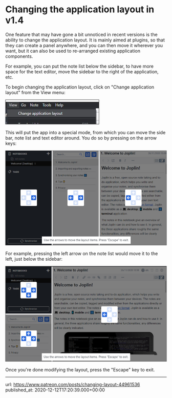 # Changing the application layout in v1.4

One feature that may have gone a bit unnoticed in recent versions is the ability to change the application layout. It is mainly aimed at plugins, so that they can create a panel anywhere, and you can then move it wherever you want, but it can also be used to re-arranged existing application components.

For example, you can put the note list below the sidebar, to have more space for the text editor, move the sidebar to the right of the application, etc.

To begin changing the application layout, click on "Change application layout" from the View menu:

![](images/20201212-172039_0.jpg)

This will put the app into a special mode, from which you can move the side bar, note list and text editor around. You do so by pressing on the arrow keys:

![](images/20201212-172039_1.png)

For example, pressing the left arrow on the note list would move it to the left, just below the sidebar:

![](images/20201212-172039_2.png)

Once you're done modifying the layout, press the "Escape" key to exit.

* * *

url: https://www.patreon.com/posts/changing-layout-44961536
published_at: 2020-12-12T17:20:39.000+00:00